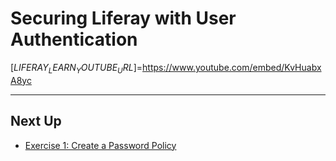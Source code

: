 # Securing Liferay with User Authentication

[$LIFERAY_LEARN_YOUTUBE_URL$]=https://www.youtube.com/embed/KvHuabxA8yc

---

## Next Up

* [Exercise 1: Create a Password Policy](./exercise-1-create-a-password-policy.md)